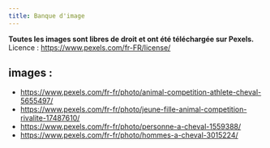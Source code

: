 ```yaml
---
title: Banque d'image
--- 
```


**Toutes les images sont libres de droit et ont été téléchargée sur Pexels.**
Licence : https://www.pexels.com/fr-FR/license/

## images : 
- https://www.pexels.com/fr-fr/photo/animal-competition-athlete-cheval-5655497/
- https://www.pexels.com/fr-fr/photo/jeune-fille-animal-competition-rivalite-17487610/
- https://www.pexels.com/fr-fr/photo/personne-a-cheval-1559388/
- https://www.pexels.com/fr-fr/photo/hommes-a-cheval-3015224/